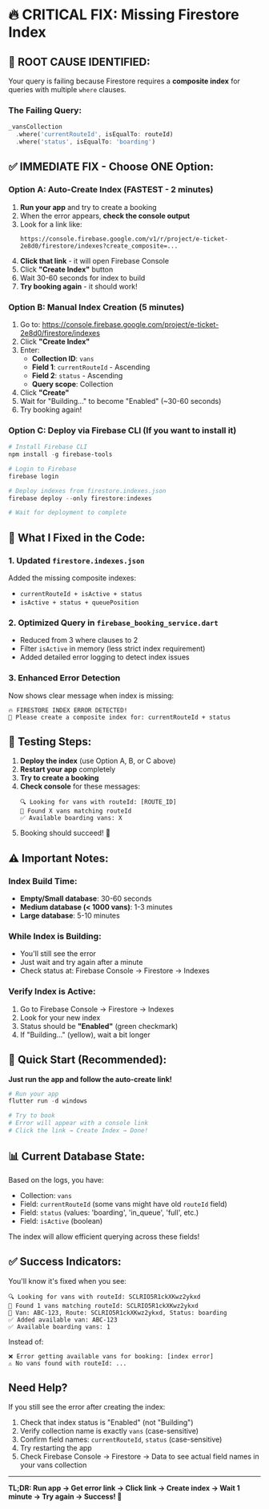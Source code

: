 # 🔥 CRITICAL FIX: Missing Firestore Index

## 🎯 ROOT CAUSE IDENTIFIED:

Your query is failing because Firestore requires a **composite index** for queries with multiple `where` clauses.

### The Failing Query:
```dart
_vansCollection
  .where('currentRouteId', isEqualTo: routeId)
  .where('status', isEqualTo: 'boarding')
```

## ✅ IMMEDIATE FIX - Choose ONE Option:

### Option A: Auto-Create Index (FASTEST - 2 minutes)

1. **Run your app** and try to create a booking
2. When the error appears, **check the console output**
3. Look for a link like:
   ```
   https://console.firebase.google.com/v1/r/project/e-ticket-2e8d0/firestore/indexes?create_composite=...
   ```
4. **Click that link** - it will open Firebase Console
5. Click **"Create Index"** button
6. Wait 30-60 seconds for index to build
7. **Try booking again** - it should work!

### Option B: Manual Index Creation (5 minutes)

1. Go to: https://console.firebase.google.com/project/e-ticket-2e8d0/firestore/indexes
2. Click **"Create Index"**
3. Enter:
   - **Collection ID**: `vans`
   - **Field 1**: `currentRouteId` - Ascending
   - **Field 2**: `status` - Ascending
   - **Query scope**: Collection
4. Click **"Create"**
5. Wait for "Building..." to become "Enabled" (~30-60 seconds)
6. Try booking again!

### Option C: Deploy via Firebase CLI (If you want to install it)

```powershell
# Install Firebase CLI
npm install -g firebase-tools

# Login to Firebase
firebase login

# Deploy indexes from firestore.indexes.json
firebase deploy --only firestore:indexes

# Wait for deployment to complete
```

## 📝 What I Fixed in the Code:

### 1. Updated `firestore.indexes.json`
Added the missing composite indexes:
- `currentRouteId + isActive + status`
- `isActive + status + queuePosition`

### 2. Optimized Query in `firebase_booking_service.dart`
- Reduced from 3 where clauses to 2
- Filter `isActive` in memory (less strict index requirement)
- Added detailed error logging to detect index issues

### 3. Enhanced Error Detection
Now shows clear message when index is missing:
```
🔥 FIRESTORE INDEX ERROR DETECTED!
📝 Please create a composite index for: currentRouteId + status
```

## 🧪 Testing Steps:

1. **Deploy the index** (use Option A, B, or C above)
2. **Restart your app** completely
3. **Try to create a booking**
4. **Check console** for these messages:
   ```
   🔍 Looking for vans with routeId: [ROUTE_ID]
   📄 Found X vans matching routeId
   ✅ Available boarding vans: X
   ```
5. Booking should succeed! 🎉

## ⚠️ Important Notes:

### Index Build Time:
- **Empty/Small database**: 30-60 seconds
- **Medium database (< 1000 vans)**: 1-3 minutes
- **Large database**: 5-10 minutes

### While Index is Building:
- You'll still see the error
- Just wait and try again after a minute
- Check status at: Firebase Console → Firestore → Indexes

### Verify Index is Active:
1. Go to Firebase Console → Firestore → Indexes
2. Look for your new index
3. Status should be **"Enabled"** (green checkmark)
4. If "Building..." (yellow), wait a bit longer

## 🚀 Quick Start (Recommended):

**Just run the app and follow the auto-create link!**

```powershell
# Run your app
flutter run -d windows

# Try to book
# Error will appear with a console link
# Click the link → Create Index → Done!
```

## 📊 Current Database State:

Based on the logs, you have:
- Collection: `vans`
- Field: `currentRouteId` (some vans might have old `routeId` field)
- Field: `status` (values: 'boarding', 'in_queue', 'full', etc.)
- Field: `isActive` (boolean)

The index will allow efficient querying across these fields!

## ✅ Success Indicators:

You'll know it's fixed when you see:
```
🔍 Looking for vans with routeId: SCLRIO5R1ckXKwz2ykxd
📄 Found 1 vans matching routeId: SCLRIO5R1ckXKwz2ykxd
🚐 Van: ABC-123, Route: SCLRIO5R1ckXKwz2ykxd, Status: boarding
✅ Added available van: ABC-123
✅ Available boarding vans: 1
```

Instead of:
```
❌ Error getting available vans for booking: [index error]
⚠️ No vans found with routeId: ...
```

## Need Help?

If you still see the error after creating the index:
1. Check that index status is "Enabled" (not "Building")
2. Verify collection name is exactly `vans` (case-sensitive)
3. Confirm field names: `currentRouteId`, `status` (case-sensitive)
4. Try restarting the app
5. Check Firebase Console → Firestore → Data to see actual field names in your vans collection

---

**TL;DR: Run app → Get error link → Click link → Create index → Wait 1 minute → Try again → Success! 🎉**
